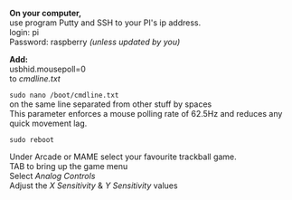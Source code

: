 **On your computer,**  
use program Putty and SSH to your PI's ip address.  
login: pi  
Password: raspberry *(unless updated by you)*  

**Add:**  
usbhid.mousepoll=0  
to *cmdline.txt*

`sudo nano /boot/cmdline.txt`  
on the same line separated from other stuff by spaces  
This parameter enforces a mouse polling rate of 62.5Hz and reduces any quick movement lag.  

`sudo reboot`

Under Arcade or MAME select your favourite trackball game.  
TAB to bring up the game menu  
Select *Analog Controls*  
Adjust the *X Sensitivity* & *Y Sensitivity* values 
